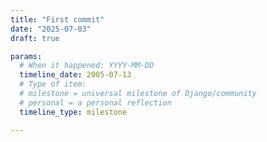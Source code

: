 ```yaml
---
title: "First commit"
date: "2025-07-03"
draft: true

params:
  # When it happened: YYYY-MM-DD
  timeline_date: 2005-07-13
  # Type of item:
  # milestone = universal milestone of Django/community
  # personal = a personal reflection
  timeline_type: milestone

---
```


<!--Description paragraph, markdown possible-->

